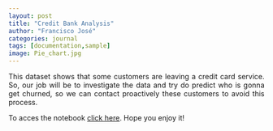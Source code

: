 ```yaml
---
layout: post
title: "Credit Bank Analysis"
author: "Francisco José"
categories: journal
tags: [documentation,sample]
image: Pie_chart.jpg
---
```


<p align="justify">	
This dataset shows that some customers are leaving a credit card service. So, our job will be to investigate the data and try do predict who is gonna get churned, so we can contact proactively these customers to avoid this process.
</p>

<p align="justify">
To acces the notebook <a href="https://rdzjr1997.github.io/Credit_Card_Customers_EDA.html">click here</a>. Hope you enjoy it!
</p>





